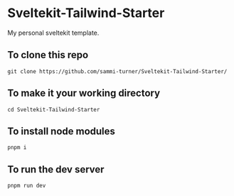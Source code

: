 # Sveltekit-Tailwind-Starter

My personal sveltekit template.

## To clone this repo

```
git clone https://github.com/sammi-turner/Sveltekit-Tailwind-Starter/
```

## To make it your working directory

```
cd Sveltekit-Tailwind-Starter
```

## To install node modules

```
pnpm i
```

## To run the dev server

```
pnpm run dev
```
